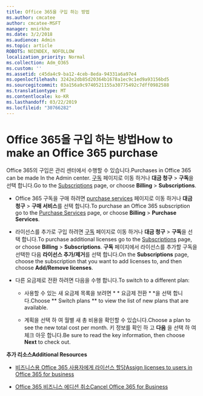 ```yaml
---
title: Office 365을 구입 하는 방법
ms.author: cmcatee
author: cmcatee-MSFT
manager: mnirkhe
ms.date: 3/2/2018
ms.audience: Admin
ms.topic: article
ROBOTS: NOINDEX, NOFOLLOW
localization_priority: Normal
ms.collection: Adm_O365
ms.custom: ''
ms.assetid: c45da4c9-ba12-4ceb-8eda-94331a6a97e4
ms.openlocfilehash: 3242e2db85d20364b1678a1ec9c1ed9a93156bd5
ms.sourcegitcommit: 03a156a9c9740521155a30775492c7dff0982588
ms.translationtype: MT
ms.contentlocale: ko-KR
ms.lasthandoff: 03/22/2019
ms.locfileid: "30766282"
---
```

# <a name="how-to-make-an-office-365-purchase"></a><span data-ttu-id="d3f01-102">Office 365을 구입 하는 방법</span><span class="sxs-lookup"><span data-stu-id="d3f01-102">How to make an Office 365 purchase</span></span>

<span data-ttu-id="d3f01-103">Office 365의 구입은 관리 센터에서 수행할 수 있습니다.</span><span class="sxs-lookup"><span data-stu-id="d3f01-103">Purchases in Office 365 can be made In the Admin center.</span></span> <span data-ttu-id="d3f01-104">[구독](https://go.microsoft.com/fwlink/p/?linkid=842054) 페이지로 이동 하거나 **대금 청구** \> **구독**을 선택 합니다.</span><span class="sxs-lookup"><span data-stu-id="d3f01-104">Go to the [Subscriptions](https://go.microsoft.com/fwlink/p/?linkid=842054) page, or choose **Billing** \> **Subscriptions**.</span></span>
  
- <span data-ttu-id="d3f01-105">Office 365 구독을 구매 하려면 [purchase services](https://go.microsoft.com/fwlink/p/?linkid=868433) 페이지로 이동 하거나 **대금 청구** \> **구매 서비스**를 선택 합니다.</span><span class="sxs-lookup"><span data-stu-id="d3f01-105">To purchase an Office 365 subscription go to the [Purchase Services](https://go.microsoft.com/fwlink/p/?linkid=868433) page, or choose **Billing** \> **Purchase Services**.</span></span>
    
- <span data-ttu-id="d3f01-106">라이선스를 추가로 구입 하려면 [구독](https://go.microsoft.com/fwlink/p/?linkid=842054) 페이지로 이동 하거나 **대금 청구** \> **구독**을 선택 합니다.</span><span class="sxs-lookup"><span data-stu-id="d3f01-106">To purchase additional licenses go to the [Subscriptions](https://go.microsoft.com/fwlink/p/?linkid=842054) page, or choose **Billing** \> **Subscriptions**.</span></span> <span data-ttu-id="d3f01-107">**구독** 페이지에서 라이선스를 추가할 구독을 선택한 다음 **라이선스 추가/제거**를 선택 합니다.</span><span class="sxs-lookup"><span data-stu-id="d3f01-107">On the **Subscriptions** page, choose the subscription that you want to add licenses to, and then choose **Add/Remove licenses**.</span></span>
    
- <span data-ttu-id="d3f01-108">다른 요금제로 전환 하려면 다음을 수행 합니다.</span><span class="sxs-lookup"><span data-stu-id="d3f01-108">To switch to a different plan:</span></span>
    
  - <span data-ttu-id="d3f01-109">사용할 수 있는 새 요금제 목록을 보려면 \* \* 요금제 전환 \* \*을 선택 합니다.</span><span class="sxs-lookup"><span data-stu-id="d3f01-109">Choose \*\* Switch plans \*\* to view the list of new plans that are available.</span></span> 
    
  - <span data-ttu-id="d3f01-110">계획을 선택 하 여 월별 새 총 비용을 확인할 수 있습니다.</span><span class="sxs-lookup"><span data-stu-id="d3f01-110">Choose a plan to see the new total cost per month.</span></span> <span data-ttu-id="d3f01-111">키 정보를 확인 하 고 **다음** 을 선택 하 여 체크 아웃 합니다.</span><span class="sxs-lookup"><span data-stu-id="d3f01-111">Be sure to read the key information, then choose **Next** to check out.</span></span> 
    
 <span data-ttu-id="d3f01-112">**추가 리소스**</span><span class="sxs-lookup"><span data-stu-id="d3f01-112">**Additional Resources**</span></span>
  
- [<span data-ttu-id="d3f01-113">비즈니스용 Office 365 사용자에게 라이선스 할당</span><span class="sxs-lookup"><span data-stu-id="d3f01-113">Assign licenses to users in Office 365 for business</span></span>](https://support.office.com/article/997596b5-4173-4627-b915-36abac6786dc)
    
- [<span data-ttu-id="d3f01-114">Office 365 비즈니스 에디션 취소</span><span class="sxs-lookup"><span data-stu-id="d3f01-114">Cancel Office 365 for Business</span></span>](https://support.office.com/article/b1bc0bef-4608-4601-813a-cdd9f746709a)
    

